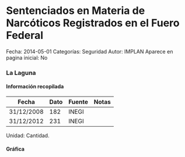 Sentenciados en Materia de Narcóticos Registrados en el Fuero Federal
=====

Fecha: 2014-05-01
Categorías: Seguridad
Autor: IMPLAN
Aparece en pagina inicial: No

### La Laguna

#### Información recopilada

<table class="table table-hover table-bordered matriz">
  <thead>
    <tr><th>Fecha</th><th>Dato</th><th>Fuente</th><th>Notas</th></tr>
  </thead>
  <tbody>
    <tr><td class="centrado">31/12/2008</td><td class="derecha">182</td><td>INEGI</td><td></td></tr>
    <tr><td class="centrado">31/12/2012</td><td class="derecha">231</td><td>INEGI</td><td></td></tr>
  </tbody>
</table>

Unidad: Cantidad.

#### Gráfica

<div id="Morrisiawqvnzf" class="grafica"></div>
  <!-- JAVASCRIPT DE LA GRAFICA EN Morrisiawqvnzf -->
  <script>
  new Morris.Line({
    element: 'Morrisiawqvnzf',
    data: [
      { fecha: '2008-12-31', dato: 182 },
      { fecha: '2012-12-31', dato: 231 }
    ],
    xkey: 'fecha',
    ykeys: ['dato'],
    labels: ['Dato'],
    lineColors: ['#FF5B02'],
    xLabelFormat: function(d) {
      return d.getDate()+'/'+(d.getMonth()+1)+'/'+d.getFullYear();
    },
    dateFormat: function (ts) {
      var d = new Date(ts);
      return d.getDate() + '/' + (d.getMonth() + 1) + '/' + d.getFullYear();
    }
  });
  </script>
